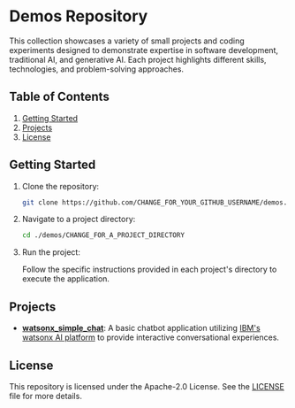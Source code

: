 # Demos Repository

This collection showcases a variety of small projects and coding experiments designed to demonstrate expertise in software development, traditional AI, and generative AI. Each project highlights different skills, technologies, and problem-solving approaches.

## Table of Contents

1. [Getting Started](#getting-started)
2. [Projects](#projects)
3. [License](#license)

## Getting Started

1. Clone the repository:

   ```sh
   git clone https://github.com/CHANGE_FOR_YOUR_GITHUB_USERNAME/demos.git
   ```

2. Navigate to a project directory:

   ```sh
   cd ./demos/CHANGE_FOR_A_PROJECT_DIRECTORY
   ```

3. Run the project:

   Follow the specific instructions provided in each project's directory to execute the application.

## Projects

* **[watsonx_simple_chat](./watsonx_simple_chat)**: A basic chatbot application utilizing [IBM's watsonx AI platform](https://www.ibm.com/watsonx) to provide interactive conversational experiences.

## License

This repository is licensed under the Apache-2.0 License. See the [LICENSE](LICENSE) file for more details.
